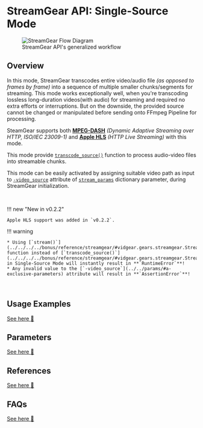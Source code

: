 <!--
===============================================
vidgear library source-code is deployed under the Apache 2.0 License:

Copyright (c) 2019 Abhishek Thakur(@abhiTronix) <abhi.una12@gmail.com>

Licensed under the Apache License, Version 2.0 (the "License");
you may not use this file except in compliance with the License.
You may obtain a copy of the License at

   http://www.apache.org/licenses/LICENSE-2.0

Unless required by applicable law or agreed to in writing, software
distributed under the License is distributed on an "AS IS" BASIS,
WITHOUT WARRANTIES OR CONDITIONS OF ANY KIND, either express or implied.
See the License for the specific language governing permissions and
limitations under the License.
===============================================
-->

# StreamGear API: Single-Source Mode

<figure>
  <img src="../../../../assets/images/streamgear_flow.webp" loading="lazy" alt="StreamGear Flow Diagram" />
  <figcaption>StreamGear API's generalized workflow</figcaption>
</figure>


## Overview

In this mode, StreamGear transcodes entire video/audio file _(as opposed to frames by frame)_ into a sequence of multiple smaller chunks/segments for streaming. This mode works exceptionally well, when you're transcoding lossless long-duration videos(with audio) for streaming and required no extra efforts or interruptions. But on the downside, the provided source cannot be changed or manipulated before sending onto FFmpeg Pipeline for processing.

SteamGear supports both [**MPEG-DASH**](https://www.encoding.com/mpeg-dash/) _(Dynamic Adaptive Streaming over HTTP, ISO/IEC 23009-1)_  and [**Apple HLS**](https://developer.apple.com/documentation/http_live_streaming) _(HTTP Live Streaming)_ with this mode.

This mode provide [`transcode_source()`](../../../../bonus/reference/streamgear/#vidgear.gears.streamgear.StreamGear.transcode_source) function to process audio-video files into streamable chunks.

This mode can be easily activated by assigning suitable video path as input to [`-video_source`](../../params/#a-exclusive-parameters) attribute of [`stream_params`](../../params/#stream_params) dictionary parameter, during StreamGear initialization.

&emsp;

!!! new "New in v0.2.2" 

    Apple HLS support was added in `v0.2.2`.


!!! warning 

    * Using [`stream()`](../../../../bonus/reference/streamgear/#vidgear.gears.streamgear.StreamGear.stream) function instead of [`transcode_source()`](../../../../bonus/reference/streamgear/#vidgear.gears.streamgear.StreamGear.transcode_source) in Single-Source Mode will instantly result in **`RuntimeError`**!
    * Any invalid value to the [`-video_source`](../../params/#a-exclusive-parameters) attribute will result in **`AssertionError`**! 

&thinsp;

## Usage Examples

<div>
<a href="../usage/">See here 🚀</a>
</div>

## Parameters

<div>
<a href="../../params/">See here 🚀</a>
</div>

## References

<div>
<a href="../../../../bonus/reference/streamgear/">See here 🚀</a>
</div>


## FAQs

<div>
<a href="../../../../help/streamgear_faqs/">See here 🚀</a>
</div>


&thinsp;